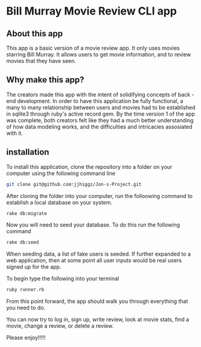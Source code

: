# Bill Murray Movie Review CLI app

## About this app
This app is a basic version of a movie review app. It only uses movies starring Bill Murray. It allows users to get movie information, and to review movies that they have seen.

## Why make this app?
The creators made this app with the intent of solidifying concepts of back - end development. In order to have this application be fully functional, a many to many relationship between users and movies had to be established in sqlite3 through ruby's active record gem. By the time version 1 of the app was complete, both creators felt like they had a much better understanding of how data modeling works, and the difficulties and intricacies assosiated with it.

## installation
To install this application, clone the repository into a folder on your computer using the following command line
```bash
git clone git@github.com:jjhiggz/Jon-s-Project.git
```
After cloning the folder into your computer, run the folloowing command to establish a local database on your system.

```bash
rake db:migrate 
```

Now you will need to seed your database. To do this run the following command
```bash 
rake db:seed
```
When seeding data, a list of fake users is seeded. If further expanded to a web application, then at some point all user inputs would be  real users signed up for the app. 

To begin type the following into your terminal

```bash
ruby runner.rb
```

From this point forward, the app should walk you through everything that you need to do.

You can now try to log in, sign up, write review, look at movie stats, find a movie, change a review, or delete a review. 

Please enjoy!!!!!

